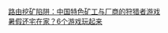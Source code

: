   
[路由挖矿陷阱：中国特色矿工与厂商的狩猎者游戏](http://www.dianyue.me/archives/059/o3gj41kzqdoqv2ab/)  
[暑假还宅在家？6个游戏玩起来](http://www.dianyue.me/archives/045/puhjf4u12sz5gxbo/)